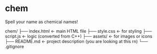 # chem
Spell your name as chemical names!


chem/
├── index.html          ← main HTML file
├── style.css           ← for styling
├── script.js           ← logic (converted from C++)
├── assets/             ← for images or icons
├── README.md           ← project description (you are looking at this rn)
└── .gitignore          
